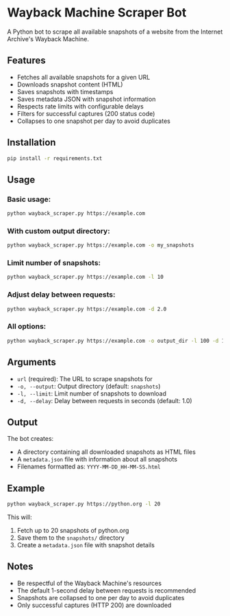 # Wayback Machine Scraper Bot

A Python bot to scrape all available snapshots of a website from the Internet Archive's Wayback Machine.

## Features

- Fetches all available snapshots for a given URL
- Downloads snapshot content (HTML)
- Saves snapshots with timestamps
- Saves metadata JSON with snapshot information
- Respects rate limits with configurable delays
- Filters for successful captures (200 status code)
- Collapses to one snapshot per day to avoid duplicates

## Installation

```bash
pip install -r requirements.txt
```

## Usage

### Basic usage:
```bash
python wayback_scraper.py https://example.com
```

### With custom output directory:
```bash
python wayback_scraper.py https://example.com -o my_snapshots
```

### Limit number of snapshots:
```bash
python wayback_scraper.py https://example.com -l 10
```

### Adjust delay between requests:
```bash
python wayback_scraper.py https://example.com -d 2.0
```

### All options:
```bash
python wayback_scraper.py https://example.com -o output_dir -l 100 -d 1.5
```

## Arguments

- `url` (required): The URL to scrape snapshots for
- `-o, --output`: Output directory (default: `snapshots`)
- `-l, --limit`: Limit number of snapshots to download
- `-d, --delay`: Delay between requests in seconds (default: 1.0)

## Output

The bot creates:
- A directory containing all downloaded snapshots as HTML files
- A `metadata.json` file with information about all snapshots
- Filenames formatted as: `YYYY-MM-DD_HH-MM-SS.html`

## Example

```bash
python wayback_scraper.py https://python.org -l 20
```

This will:
1. Fetch up to 20 snapshots of python.org
2. Save them to the `snapshots/` directory
3. Create a `metadata.json` file with snapshot details

## Notes

- Be respectful of the Wayback Machine's resources
- The default 1-second delay between requests is recommended
- Snapshots are collapsed to one per day to avoid duplicates
- Only successful captures (HTTP 200) are downloaded
